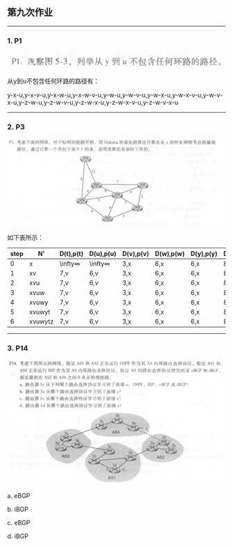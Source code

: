 ## 第九次作业

------

### 1. P1

![](./imgs/P1.png)

从y到u不包含任何环路的路径有：

y-x-u,y-x-v-u,y-x-w-u,y-x-w-v-u,y-w-u,y-w-v-u,y-w-x-u,y-w-x-v-u,y-w-v-x-u,y-z-w-u,y-z-w-v-u,y-z-w-x-u,y-z-w-x-v-u,y-z-w-v-x-u

------

### 2. P3

![](./imgs/P3.png)

如下表所示：

| step | N'      | D(t),p(t) | D(u),p(u) | D(v),p(v) | D(w),p(w) | D(y),p(y) | D(z),p(z) |
| ---- | ------- | --------- | --------- | --------- | --------- | --------- | --------- |
| 0    | x       | \infty∞   | \infty∞   | 3,x       | 6,x       | 6,x       | 8,x       |
| 1    | xv      | 7,v       | 6,v       | 3,x       | 6,x       | 6,x       | 8,x       |
| 2    | xvu     | 7,v       | 6,v       | 3,x       | 6,x       | 6,x       | 8,x       |
| 3    | xvuw    | 7,v       | 6,v       | 3,x       | 6,x       | 6,x       | 8,x       |
| 4    | xvuwy   | 7,v       | 6,v       | 3,x       | 6,x       | 6,x       | 8,x       |
| 5    | xvuwyt  | 7,v       | 6,v       | 3,x       | 6,x       | 6,x       | 8,x       |
| 6    | xvuwytz | 7,v       | 6,v       | 3,x       | 6,x       | 6,x       | 8,x       |

------

### 3. P14

![](./imgs/P14.png)

a. eBGP

b. iBGP

c. eBGP

d. iBGP